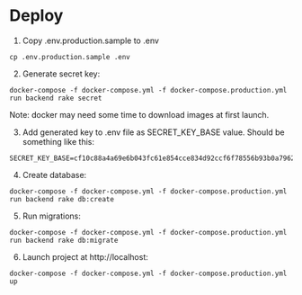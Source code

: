 # Deploy

1. Copy .env.production.sample to .env
```
cp .env.production.sample .env
```

2. Generate secret key:
``` 
docker-compose -f docker-compose.yml -f docker-compose.production.yml run backend rake secret
```
Note: docker may need some time to download images at first launch. 

3. Add generated key to .env file as SECRET_KEY_BASE value. Should be something like this:
```
SECRET_KEY_BASE=cf10c88a4a69e6b043fc61e854cce834d92ccf6f78556b93b0a7962db6ab36dc9d13dc46fc741a3449c5ea28e0884d3b29b7b21fddca51dd6999e33846c44243
```

4. Create database:
``` 
docker-compose -f docker-compose.yml -f docker-compose.production.yml run backend rake db:create
```

5. Run migrations:
``` 
docker-compose -f docker-compose.yml -f docker-compose.production.yml run backend rake db:migrate
```

6. Launch project at http://localhost:
```
docker-compose -f docker-compose.yml -f docker-compose.production.yml up
```

 